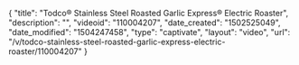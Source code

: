 {
    "title": "Todco&reg; Stainless Steel Roasted Garlic Express&reg; Electric Roaster",
    "description": "",
    "videoid": "110004207",
    "date_created": "1502525049",
    "date_modified": "1504247458",
    "type": "captivate",
    "layout": "video",
    "url": "\/v\/todco-stainless-steel-roasted-garlic-express-electric-roaster\/110004207"
}